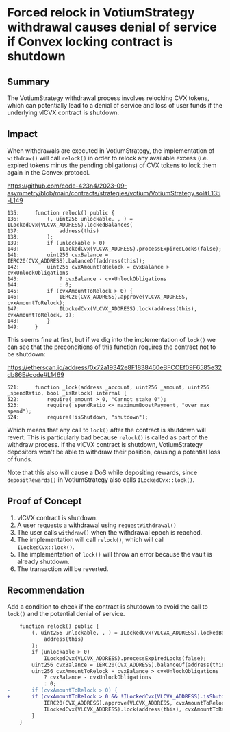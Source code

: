 # Forced relock in VotiumStrategy withdrawal causes denial of service if Convex locking contract is shutdown

## Summary

The VotiumStrategy withdrawal process involves relocking CVX tokens, which can potentially lead to a denial of service and loss of user funds if the underlying vlCVX contract is shutdown.

## Impact

When withdrawals are executed in VotiumStrategy, the implementation of `withdraw()` will call `relock()` in order to relock any available excess (i.e. expired tokens minus the pending obligations) of CVX tokens to lock them again in the Convex protocol.

https://github.com/code-423n4/2023-09-asymmetry/blob/main/contracts/strategies/votium/VotiumStrategy.sol#L135-L149

```solidity
135:     function relock() public {
136:         (, uint256 unlockable, , ) = ILockedCvx(VLCVX_ADDRESS).lockedBalances(
137:             address(this)
138:         );
139:         if (unlockable > 0)
140:             ILockedCvx(VLCVX_ADDRESS).processExpiredLocks(false);
141:         uint256 cvxBalance = IERC20(CVX_ADDRESS).balanceOf(address(this));
142:         uint256 cvxAmountToRelock = cvxBalance > cvxUnlockObligations
143:             ? cvxBalance - cvxUnlockObligations
144:             : 0;
145:         if (cvxAmountToRelock > 0) {
146:             IERC20(CVX_ADDRESS).approve(VLCVX_ADDRESS, cvxAmountToRelock);
147:             ILockedCvx(VLCVX_ADDRESS).lock(address(this), cvxAmountToRelock, 0);
148:         }
149:     }
```

This seems fine at first, but if we dig into the implementation of `lock()` we can see that the preconditions of this function requires the contract not to be shutdown:

https://etherscan.io/address/0x72a19342e8F1838460eBFCCEf09F6585e32db86E#code#L1469

```solidity
521:     function _lock(address _account, uint256 _amount, uint256 _spendRatio, bool _isRelock) internal {
522:         require(_amount > 0, "Cannot stake 0");
523:         require(_spendRatio <= maximumBoostPayment, "over max spend");
524:         require(!isShutdown, "shutdown");
```

Which means that any call to `lock()` after the contract is shutdown will revert. This is particularly bad because `relock()` is called as part of the withdraw process. If the vlCVX contract is shutdown, VotiumStrategy depositors won't be able to withdraw their position, causing a potential loss of funds.

Note that this also will cause a DoS while depositing rewards, since `depositRewards()` in VotiumStrategy also calls `ILockedCvx::lock()`.

## Proof of Concept

1. vlCVX contract is shutdown.
2. A user requests a withdrawal using `requestWithdrawal()`
3. The user calls `withdraw()` when the withdrawal epoch is reached.
4. The implementation will call `relock()`, which will call `ILockedCvx::lock()`.
5. The implementation of `lock()` will throw an error because the vault is already shutdown.
6. The transaction will be reverted.

## Recommendation

Add a condition to check if the contract is shutdown to avoid the call to `lock()` and the potential denial of service.

```diff
    function relock() public {
        (, uint256 unlockable, , ) = ILockedCvx(VLCVX_ADDRESS).lockedBalances(
            address(this)
        );
        if (unlockable > 0)
            ILockedCvx(VLCVX_ADDRESS).processExpiredLocks(false);
        uint256 cvxBalance = IERC20(CVX_ADDRESS).balanceOf(address(this));
        uint256 cvxAmountToRelock = cvxBalance > cvxUnlockObligations
            ? cvxBalance - cvxUnlockObligations
            : 0;
-       if (cvxAmountToRelock > 0) {
+       if (cvxAmountToRelock > 0 && !ILockedCvx(VLCVX_ADDRESS).isShutdown()) {
            IERC20(CVX_ADDRESS).approve(VLCVX_ADDRESS, cvxAmountToRelock);
            ILockedCvx(VLCVX_ADDRESS).lock(address(this), cvxAmountToRelock, 0);
        }
    }
```
